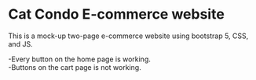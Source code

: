 # Cat Condo E-commerce website

This is a mock-up two-page e-commerce website using bootstrap 5, CSS, and JS.

-Every button on the home page is working. <br>
-Buttons on the cart page is not working.
